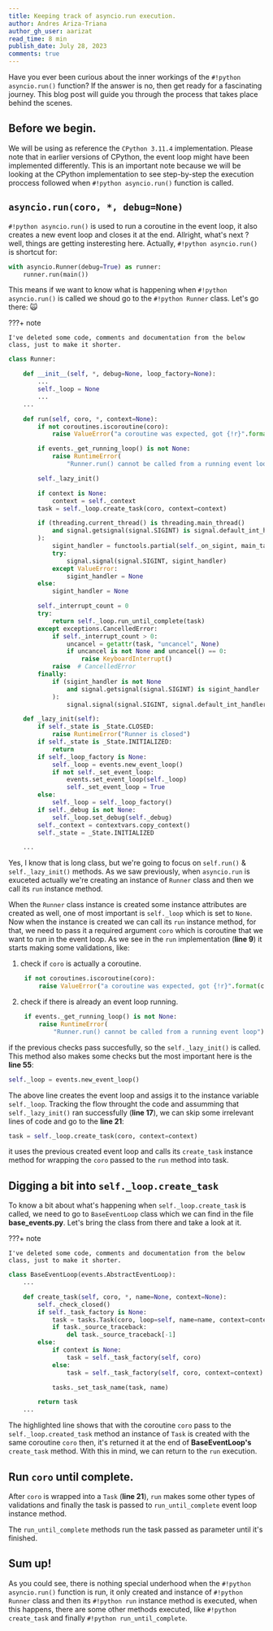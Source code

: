 ```yaml
---
title: Keeping track of asyncio.run execution.
author: Andres Ariza-Triana
author_gh_user: aarizat
read_time: 8 min
publish_date: July 28, 2023
comments: true
---
```



Have you ever been curious about the inner workings of the `#!python asyncio.run()` function? If the answer is no, then get ready for a fascinating journey. This blog post will guide you through the process that takes place behind the scenes.

## Before we begin.
We will be using as reference the `CPython 3.11.4` implementation. Please note that in earlier versions of CPython, the event loop might have been implemented differently. This is an important note because we will be looking at the CPython implementation to see step-by-step the execution proccess followed when `#!python asyncio.run()` function is called.

## `asyncio.run(coro, *, debug=None)`
`#!python asyncio.run()` is used to run a coroutine in the event loop, it also creates a new event loop and closes it at the end.
Allright, what's next ? well, things are getting insteresting here. Actually, `#!python asyncio.run()` is shortcut for:

```py
with asyncio.Runner(debug=True) as runner:
    runner.run(main())
```

This means if we want to know what is happening when `#!python asyncio.run()` is called we shoud go to the `#!python Runner` class. Let's go there: 🙀

???+ note

    I've deleted some code, comments and documentation from the below class, just to make it shorter.

``` py title="cpython/Lib/asyncio/runner.py" linenums="1" hl_lines="21 36 55"
class Runner:

    def __init__(self, *, debug=None, loop_factory=None):
        ...
        self._loop = None
        ...
    ...

    def run(self, coro, *, context=None):
        if not coroutines.iscoroutine(coro):
            raise ValueError("a coroutine was expected, got {!r}".format(coro))

        if events._get_running_loop() is not None:
            raise RuntimeError(
                "Runner.run() cannot be called from a running event loop")

        self._lazy_init()

        if context is None:
            context = self._context
        task = self._loop.create_task(coro, context=context)

        if (threading.current_thread() is threading.main_thread()
            and signal.getsignal(signal.SIGINT) is signal.default_int_handler
        ):
            sigint_handler = functools.partial(self._on_sigint, main_task=task)
            try:
                signal.signal(signal.SIGINT, sigint_handler)
            except ValueError:
                sigint_handler = None
        else:
            sigint_handler = None

        self._interrupt_count = 0
        try:
            return self._loop.run_until_complete(task)
        except exceptions.CancelledError:
            if self._interrupt_count > 0:
                uncancel = getattr(task, "uncancel", None)
                if uncancel is not None and uncancel() == 0:
                    raise KeyboardInterrupt()
            raise  # CancelledError
        finally:
            if (sigint_handler is not None
                and signal.getsignal(signal.SIGINT) is sigint_handler
            ):
                signal.signal(signal.SIGINT, signal.default_int_handler)

    def _lazy_init(self):
        if self._state is _State.CLOSED:
            raise RuntimeError("Runner is closed")
        if self._state is _State.INITIALIZED:
            return
        if self._loop_factory is None:
            self._loop = events.new_event_loop()
            if not self._set_event_loop:
                events.set_event_loop(self._loop)
                self._set_event_loop = True
        else:
            self._loop = self._loop_factory()
        if self._debug is not None:
            self._loop.set_debug(self._debug)
        self._context = contextvars.copy_context()
        self._state = _State.INITIALIZED

    ...
```

Yes, I know that is long class, but we're going to focus on `self.run()` & `self._lazy_init()` methods. As we saw previously, when `asyncio.run` is exuceted actually we're creating an instance of `Runner` class and then we call its `run` instance method.

When the `Runner` class instance is created some instance attributes are created as well, one of most important is `self._loop` which is set to `None`. Now when the instance is created we can call its `run` instance method, for that, we need to pass it a required argument `coro` which is coroutine that we want to run in the event loop. As we see in the `run` implementation (__line 9__) it starts making some validations, like:

1. check if `coro` is actually a coroutine.
   ```py
    if not coroutines.iscoroutine(coro):
        raise ValueError("a coroutine was expected, got {!r}".format(coro))
   ```
2. check if there is already an event loop running.
   ```py
    if events._get_running_loop() is not None:
        raise RuntimeError(
            "Runner.run() cannot be called from a running event loop")
   ```

if the previous checks pass succesfully, so the `self._lazy_init()` is called. This method also makes some checks but the most important here is the __line 55__:

```py
self._loop = events.new_event_loop()
```

The above line creates the event loop and assigs it to the instance variable `self._loop`. Tracking the flow throught the code and assumming that `self._lazy_init()` ran successfully (__line 17__), we can skip some irrelevant lines of code and go to the __line 21__:

```py
task = self._loop.create_task(coro, context=context)
```

it uses the previous created event loop and calls its `create_task` instance method for wrapping the `coro` passed to the `run` method into task.

## Digging a bit into `self._loop.create_task`

To know a bit about what's happening when `self._loop.create_task` is called, we need to go to `BaseEventLoop` class which we can find in the file __base_events.py__. Let's bring the class from there and take a look at it.

???+ note

    I've deleted some code, comments and documentation from the below class, just to make it shorter.

```py title="cpython/Lib/asyncio/base_events.py" linenums="1" hl_lines="7"
class BaseEventLoop(events.AbstractEventLoop):
    ...

    def create_task(self, coro, *, name=None, context=None):
        self._check_closed()
        if self._task_factory is None:
            task = tasks.Task(coro, loop=self, name=name, context=context)
            if task._source_traceback:
                del task._source_traceback[-1]
        else:
            if context is None:
                task = self._task_factory(self, coro)
            else:
                task = self._task_factory(self, coro, context=context)

            tasks._set_task_name(task, name)

        return task
    ...
```
The highlighted line shows that with the coroutine `coro` pass to the `self._loop.created_task` method an instance of `Task` is created with the same coroutine `coro` then, it's returned it at the end of __BaseEventLoop's__ `create_task` method. With this in mind, we can return to the `run` execution.

## Run `coro` until complete.
After `coro` is wrapped into a `Task` (__line 21__), `run` makes some other types of validations and finally the task is passed to `run_until_complete` event loop instance method.

The `run_until_complete` methods run the task passed as parameter until it's finished.


## Sum up!

As you could see, there is nothing special underhood when the `#!python asyncio.run()` function is run, it only created and instance of `#!python Runner` class and then its `#!python run` instance method is executed, when this happens, there are some other methods executed, like `#!python create_task` and finally `#!python run_until_complete`.